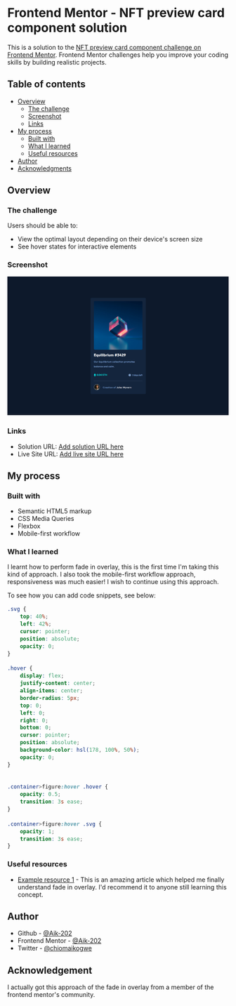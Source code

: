 # Frontend Mentor - NFT preview card component solution

This is a solution to the [NFT preview card component challenge on Frontend Mentor](https://www.frontendmentor.io/challenges/nft-preview-card-component-SbdUL_w0U). Frontend Mentor challenges help you improve your coding skills by building realistic projects. 

## Table of contents

- [Overview](#overview)
  - [The challenge](#the-challenge)
  - [Screenshot](#screenshot)
  - [Links](#links)
- [My process](#my-process)
  - [Built with](#built-with)
  - [What I learned](#what-i-learned)
  - [Useful resources](#useful-resources)
- [Author](#author)
- [Acknowledgments](#acknowledgments)

## Overview

### The challenge

Users should be able to:

- View the optimal layout depending on their device's screen size
- See hover states for interactive elements

### Screenshot

![](./screenshots/Screenshot%20(158).png)


### Links

- Solution URL: [Add solution URL here](https://your-solution-url.com)
- Live Site URL: [Add live site URL here](https://aik-202.github.io/aik-nft-preview-card-component/)

## My process

### Built with

- Semantic HTML5 markup
- CSS Media Queries
- Flexbox
- Mobile-first workflow

### What I learned

I learnt how to perform fade in overlay, this is the first time I'm taking this kind of approach. I also took the mobile-first workflow approach, responsiveness was much easier! I wish to continue using this approach.

To see how you can add code snippets, see below:


```css
.svg {
    top: 40%;
    left: 42%;
    cursor: pointer;
    position: absolute;
    opacity: 0;
}

.hover {
    display: flex;
    justify-content: center;
    align-items: center;
    border-radius: 5px;
    top: 0;
    left: 0;
    right: 0;
    bottom: 0;
    cursor: pointer;
    position: absolute;
    background-color: hsl(178, 100%, 50%);
    opacity: 0;
}


.container>figure:hover .hover {
    opacity: 0.5;
    transition: 3s ease;
}

.container>figure:hover .svg {
    opacity: 1;
    transition: 3s ease;
}
```

### Useful resources

- [Example resource 1](https://www.w3schools.com/howto_css_image_overlay.asp) - This is an amazing article which helped me finally understand fade in overlay. I'd recommend it to anyone still learning this concept.


## Author
- Github - [@Aik-202](https://github.com/Aik-202/)
- Frontend Mentor - [@Aik-202](https://www.frontendmentor.io/profile/Aik-202)
- Twitter - [@chiomaikogwe](https://www.twitter.com/chiomaikogwe)

## Acknowledgement
I actually got this approach of the fade in overlay from a member of the frontend mentor's community.
